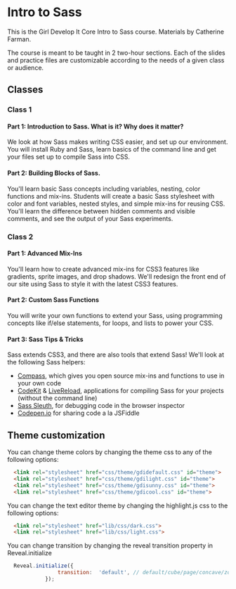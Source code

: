 # Intro to Sass

This is the Girl Develop It Core Intro to Sass course. Materials by Catherine Farman.

The course is meant to be taught in 2 two-hour sections. Each of the slides and practice files are customizable according to the needs of a given class or audience.

## Classes

### Class 1


#### Part 1: Introduction to Sass. What is it? Why does it matter?
We look at how Sass makes writing CSS easier, and set up our environment. You will install Ruby and Sass, learn basics of the command line and get your files set up to compile Sass into CSS.

#### Part 2: Building Blocks of Sass.
You'll learn basic Sass concepts including variables, nesting, color functions and mix-ins. Students will create a basic Sass stylesheet with color and font variables, nested styles, and simple mix-ins for reusing CSS. 
You'll learn the difference between hidden comments and visible comments, and see the output of your Sass experiments.

### Class 2

#### Part 1: Advanced Mix-Ins
You'll learn how to create advanced mix-ins for CSS3 features like gradients, sprite images, and drop shadows. We'll redesign the front end of our site using Sass to style it with the latest CSS3 features.

#### Part 2: Custom Sass Functions
You will write your own functions to extend your Sass, using programming concepts like if/else statements, for loops, and lists to power your CSS.

#### Part 3: Sass Tips & Tricks
Sass extends CSS3, and there are also tools that extend Sass! We'll look at the following Sass helpers:
* [Compass](http://compass-style.org/), which gives you open source mix-ins and functions to use in your own code
* [CodeKit](http://incident57.com/codekit/) & [LiveReload](http://livereload.com/), applications for compiling Sass for your projects (without the command line)
* [Sass Sleuth](http://www.mobify.com/dev/sass-sleuth-debugging-sass-in-webkit-browsers/), for debugging code in the browser inspector
* [Codepen.io](http://www.codepen.io) for sharing code a la JSFiddle

## Theme customization

You can change theme colors by changing the theme css to any of the following options:
```html
  <link rel="stylesheet" href="css/theme/gdidefault.css" id="theme">
  <link rel="stylesheet" href="css/theme/gdilight.css" id="theme">
  <link rel="stylesheet" href="css/theme/gdisunny.css" id="theme">
  <link rel="stylesheet" href="css/theme/gdicool.css" id="theme">
```
You can change the text editor theme by changing the highlight.js css to the following options:
```html
  <link rel="stylesheet" href="lib/css/dark.css">
  <link rel="stylesheet" href="lib/css/light.css">
```
You can change transition by changing the reveal transition property in Reveal.initialize
```javascript
  Reveal.initialize({
  				transition:  'default', // default/cube/page/concave/zoom/linear/none
  			});
```
